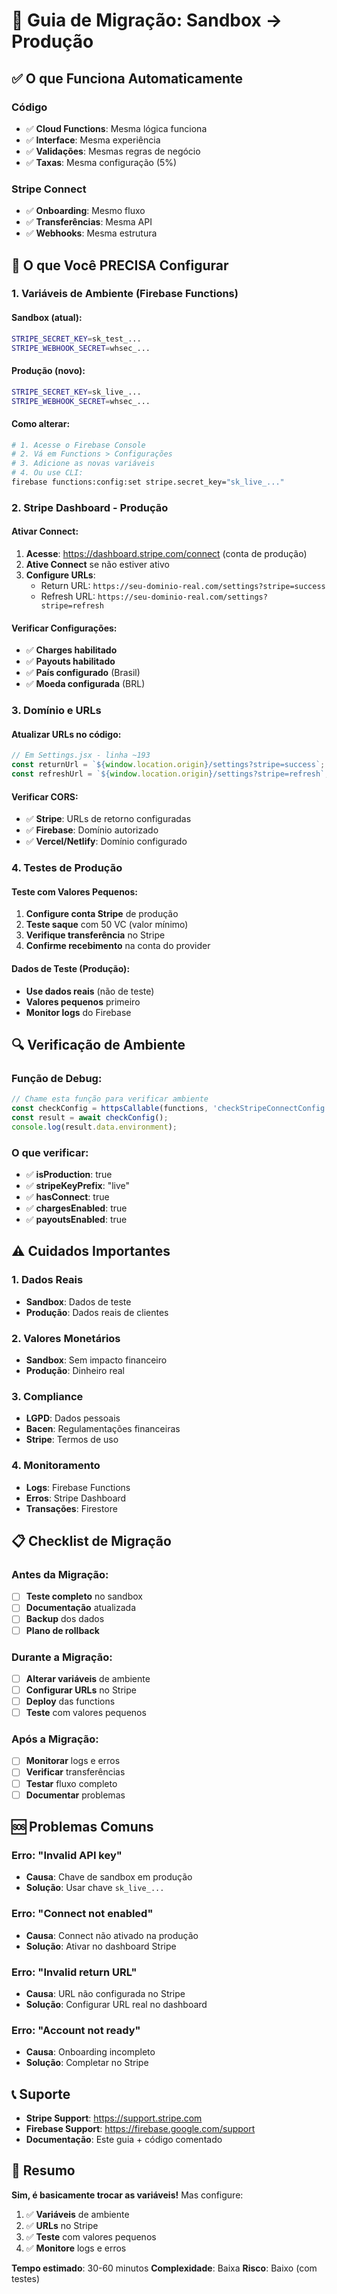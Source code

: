 # 🚀 Guia de Migração: Sandbox → Produção

## ✅ **O que Funciona Automaticamente**

### Código
- ✅ **Cloud Functions**: Mesma lógica funciona
- ✅ **Interface**: Mesma experiência
- ✅ **Validações**: Mesmas regras de negócio
- ✅ **Taxas**: Mesma configuração (5%)

### Stripe Connect
- ✅ **Onboarding**: Mesmo fluxo
- ✅ **Transferências**: Mesma API
- ✅ **Webhooks**: Mesma estrutura

## 🔧 **O que Você PRECISA Configurar**

### 1. **Variáveis de Ambiente (Firebase Functions)**

#### Sandbox (atual):
```bash
STRIPE_SECRET_KEY=sk_test_...
STRIPE_WEBHOOK_SECRET=whsec_...
```

#### Produção (novo):
```bash
STRIPE_SECRET_KEY=sk_live_...
STRIPE_WEBHOOK_SECRET=whsec_...
```

#### Como alterar:
```bash
# 1. Acesse o Firebase Console
# 2. Vá em Functions > Configurações
# 3. Adicione as novas variáveis
# 4. Ou use CLI:
firebase functions:config:set stripe.secret_key="sk_live_..."
```

### 2. **Stripe Dashboard - Produção**

#### Ativar Connect:
1. **Acesse**: https://dashboard.stripe.com/connect (conta de produção)
2. **Ative Connect** se não estiver ativo
3. **Configure URLs**:
   - Return URL: `https://seu-dominio-real.com/settings?stripe=success`
   - Refresh URL: `https://seu-dominio-real.com/settings?stripe=refresh`

#### Verificar Configurações:
- ✅ **Charges habilitado**
- ✅ **Payouts habilitado**
- ✅ **País configurado** (Brasil)
- ✅ **Moeda configurada** (BRL)

### 3. **Domínio e URLs**

#### Atualizar URLs no código:
```javascript
// Em Settings.jsx - linha ~193
const returnUrl = `${window.location.origin}/settings?stripe=success`;
const refreshUrl = `${window.location.origin}/settings?stripe=refresh`;
```

#### Verificar CORS:
- ✅ **Stripe**: URLs de retorno configuradas
- ✅ **Firebase**: Domínio autorizado
- ✅ **Vercel/Netlify**: Domínio configurado

### 4. **Testes de Produção**

#### Teste com Valores Pequenos:
1. **Configure conta Stripe** de produção
2. **Teste saque** com 50 VC (valor mínimo)
3. **Verifique transferência** no Stripe
4. **Confirme recebimento** na conta do provider

#### Dados de Teste (Produção):
- **Use dados reais** (não de teste)
- **Valores pequenos** primeiro
- **Monitor logs** do Firebase

## 🔍 **Verificação de Ambiente**

### Função de Debug:
```javascript
// Chame esta função para verificar ambiente
const checkConfig = httpsCallable(functions, 'checkStripeConnectConfig');
const result = await checkConfig();
console.log(result.data.environment);
```

### O que verificar:
- ✅ **isProduction**: true
- ✅ **stripeKeyPrefix**: "live"
- ✅ **hasConnect**: true
- ✅ **chargesEnabled**: true
- ✅ **payoutsEnabled**: true

## ⚠️ **Cuidados Importantes**

### 1. **Dados Reais**
- **Sandbox**: Dados de teste
- **Produção**: Dados reais de clientes

### 2. **Valores Monetários**
- **Sandbox**: Sem impacto financeiro
- **Produção**: Dinheiro real

### 3. **Compliance**
- **LGPD**: Dados pessoais
- **Bacen**: Regulamentações financeiras
- **Stripe**: Termos de uso

### 4. **Monitoramento**
- **Logs**: Firebase Functions
- **Erros**: Stripe Dashboard
- **Transações**: Firestore

## 📋 **Checklist de Migração**

### Antes da Migração:
- [ ] **Teste completo** no sandbox
- [ ] **Documentação** atualizada
- [ ] **Backup** dos dados
- [ ] **Plano de rollback**

### Durante a Migração:
- [ ] **Alterar variáveis** de ambiente
- [ ] **Configurar URLs** no Stripe
- [ ] **Deploy** das functions
- [ ] **Teste** com valores pequenos

### Após a Migração:
- [ ] **Monitorar** logs e erros
- [ ] **Verificar** transferências
- [ ] **Testar** fluxo completo
- [ ] **Documentar** problemas

## 🆘 **Problemas Comuns**

### Erro: "Invalid API key"
- **Causa**: Chave de sandbox em produção
- **Solução**: Usar chave `sk_live_...`

### Erro: "Connect not enabled"
- **Causa**: Connect não ativado na produção
- **Solução**: Ativar no dashboard Stripe

### Erro: "Invalid return URL"
- **Causa**: URL não configurada no Stripe
- **Solução**: Configurar URL real no dashboard

### Erro: "Account not ready"
- **Causa**: Onboarding incompleto
- **Solução**: Completar no Stripe

## 📞 **Suporte**

- **Stripe Support**: https://support.stripe.com
- **Firebase Support**: https://firebase.google.com/support
- **Documentação**: Este guia + código comentado

## 🎯 **Resumo**

**Sim, é basicamente trocar as variáveis!** Mas configure:
1. ✅ **Variáveis** de ambiente
2. ✅ **URLs** no Stripe
3. ✅ **Teste** com valores pequenos
4. ✅ **Monitore** logs e erros

**Tempo estimado**: 30-60 minutos
**Complexidade**: Baixa
**Risco**: Baixo (com testes)
